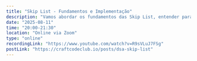 ```yaml
---
title: "Skip List - Fundamentos e Implementação"
description: "Vamos abordar os fundamentos das Skip List, entender para que servem, suas vantagens em relação a outras estruturas de dados e como implementar na prática."
date: "2025-08-11"
time: "20:00-21:30"
location: "Online via Zoom"
type: "online"
recordingLink: "https://www.youtube.com/watch?v=R9sVLuJ7FSg"
postLink: "https://craftcodeclub.io/posts/dsa-skip-list"
---
```

